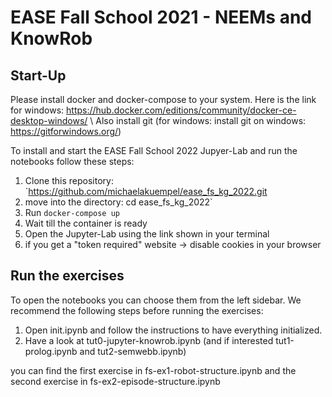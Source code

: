 # EASE Fall School 2021 - NEEMs and KnowRob

## Start-Up

Please install docker and docker-compose to your system. Here is the link for windows: https://hub.docker.com/editions/community/docker-ce-desktop-windows/ \\
Also install git (for windows: install git on windows: https://gitforwindows.org/)

To install and start the EASE Fall School 2022 Jupyer-Lab and run the notebooks follow these steps:

1. Clone this repository: `https://github.com/michaelakuempel/ease_fs_kg_2022.git
2. move into the directory: cd ease_fs_kg_2022`
4. Run `docker-compose up`
5. Wait till the container is ready
6. Open the Jupyter-Lab using the link shown in your terminal
7. if you get a "token required" website -> disable cookies in your browser

## Run the exercises

To open the notebooks you can choose them from the left sidebar. We recommend the following steps before running the exercises:

1. Open init.ipynb and follow the instructions to have everything initialized.
2. Have a look at tut0-jupyter-knowrob.ipynb (and if interested tut1-prolog.ipynb and tut2-semwebb.ipynb)

you can find the first exercise in fs-ex1-robot-structure.ipynb  and the second exercise in fs-ex2-episode-structure.ipynb


